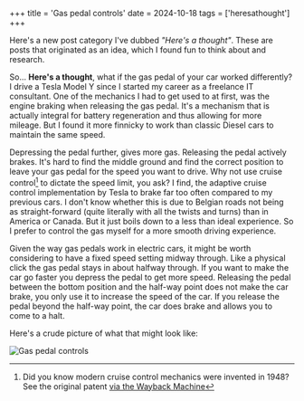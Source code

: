 +++
title = 'Gas pedal controls'
date = 2024-10-18
tags = ['heresathought']
+++

Here's a new post category I've dubbed *"Here's a thought"*. These are posts that originated as an idea, which I found fun to think about and research. 

So... **Here's a thought**, what if the gas pedal of your car worked differently? I drive a Tesla Model Y since I started my career as a freelance IT consultant. One of the mechanics I had to get used to at first, was the engine braking when releasing the gas pedal. It's a mechanism that is actually integral for battery regeneration and thus allowing for more mileage. But I found it more finnicky to work than classic Diesel cars to maintain the same speed. 

Depressing the pedal further, gives more gas. Releasing the pedal actively brakes. It's hard to find the middle ground and find the correct position to leave your gas pedal for the speed you want to drive. Why not use cruise control[^1] to dictate the speed limit, you ask? I find, the adaptive cruise control implementation by Tesla to brake far too often compared to my previous cars. I don't know whether this is due to Belgian roads not being as straight-forward (quite literally with all the twists and turns) than in America or Canada. But it just boils down to a less than ideal experience. So I prefer to control the gas myself for a more smooth driving experience.

Given the way gas pedals work in electric cars, it might be worth considering to have a fixed speed setting midway through. Like a physical click the gas pedal stays in about halfway through. If you want to make the car go faster you depress the pedal to get more speed. Releasing the pedal between the bottom position and the half-way point does not make the car brake, you only use it to increase the speed of the car. If you release the pedal beyond the half-way point, the car does brake and allows you to come to a halt.

Here's a crude picture of what that might look like:

![Gas pedal controls](gas-pedal-mechanic.png)

[^1]: Did you know modern cruise control mechanics were invented in 1948? See the original patent [via the Wayback Machine](https://web.archive.org/web/20190922164137/https://pdfpiw.uspto.gov/.piw?Docid=02519859&homeurl=http://patft.uspto.gov/netacgi/nph-Parser%3FSect2%3DPTO1%2526Sect2%3DHITOFF%2526p%3D1%2526u%3D/netahtml/PTO/search-bool.html%2526r%3D1%2526f%3DG%2526l%3D50%2526d%3DPALL%2526S1%3D2519859.PN.%2526OS%3DPN/2519859%2526RS%3DPN/2519859&PageNum=&Rtype=&SectionNum=&idkey=NONE&Input=View+first+page)